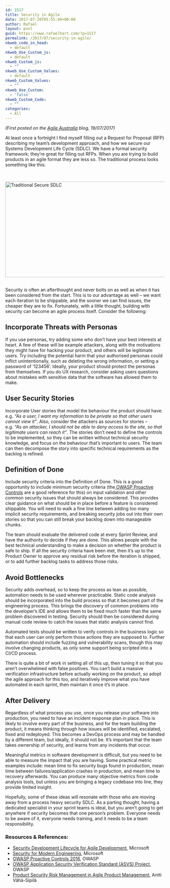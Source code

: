 ```yaml
---
id: 1517
title: Security in Agile
date: 2017-07-20T05:55:49+00:00
author: Rafael
layout: post
guid: https://www.rafaelhart.com/?p=1517
permalink: /2017/07/security-in-agile/
nkweb_code_in_head:
  - default
nkweb_Use_Custom_js:
  - default
nkweb_Custom_js:
  - ""
nkweb_Use_Custom_Values:
  - default
nkweb_Custom_Values:
  - ""
nkweb_Use_Custom:
  - 'false'
nkweb_Custom_Code:
  - ""
categories:
  - All
---
```

<div class="prose">

<em>(First posted on the </em><a href="https://agileaustraliablog.com/2017/07/19/security-in-agile/" target="_blank" rel="nofollow noopener"><em>Agile Australia</em></a><em> blog, 19/07/2017)</em>

At least once a fortnight I find myself filling out a Request for Proposal (RFP) describing my team’s development approach, and how we secure our Systems Development Life Cycle (SDLC). We have a formal security framework; they’re great for filling out RFPs. When you are trying to build products in an agile format they are less so. The traditional process looks something like this:

&nbsp;
<div class="slate-resizable-image-embed slate-image-embed__resize-full-width" data-imgsrc="https://media.licdn.com/mpr/mpr/AAEAAQAAAAAAAA3ZAAAAJDcwODZjN2FmLTYyZTUtNDFkNS1iMWUxLWYwYjdhMmE4ZjNmZA.jpg"><img class="aligncenter wp-image-1519 size-full" src="https://www.rafaelhart.com/wp-content/uploads/2017/07/rafe-hart-blog1.jpg" alt="Traditional Secure SDLC" width="1075" height="302" /></div>
&nbsp;

Security is often an afterthought and never bolts on as well as when it has been considered from the start. This is to our advantage as well – we want each iteration to be shippable, and the sooner we can find issues, the cheaper they are to fix. Fortunately, with a little thought, building with security can become an agile process itself. Consider the following:
<h2>Incorporate Threats with Personas</h2>
If you use personas, try adding some who don’t have your best interests at heart. A few of these will be example attackers, along with the motivations they might have for hacking your product, and others will be legitimate users. Try including the potential harm that your authorised personas could inflict unintentionally, such as deleting the wrong information, or setting a password of ‘123456’. Ideally, your product should protect the personas from themselves. If you do UX research, consider asking users questions about mistakes with sensitive data that the software has allowed them to make.
<h2>User Security Stories</h2>
Incorporate User stories that model the behaviour the product should have: e.g. <em>“As a user, I want my information to be private so that other users cannot view it”</em>. Also, consider the attackers as sources for stories – e.g. <em>“As an attacker, I should not be able to deny access to the site, so that legitimate users can reach it”</em>. The stories don’t need to define the controls to be implemented, so they can be written without technical security knowledge, and focus on the behaviour that’s important to users. The team can then decompose the story into specific technical requirements as the backlog is refined.
<h2>Definition of Done</h2>
Include security criteria into the Definition of Done. This is a good opportunity to include minimum security criteria (the<a href="https://www.owasp.org/index.php/OWASP_Proactive_Controls#tab=OWASP_Proactive_Controls_2016" target="_blank" rel="nofollow noopener"> OWASP Proactive Controls</a> are a good reference for this) on input validation and other common security issues that should always be considered. This provides clear guidance on what should be in place before a feature is considered shippable. You will need to walk a fine line between adding too many implicit security requirements, and breaking security jobs out into their own stories so that you can still break your backlog down into manageable chunks.

The team should evaluate the delivered code at every Sprint Review, and have the authority to decide if they are done. This allows people with the best technical understanding to make a decision on whether the product is safe to ship. If all the security criteria have been met, then it’s up to the Product Owner to approve any residual risk before the iteration is shipped, or to add further backlog tasks to address those risks.
<h2>Avoid Bottlenecks</h2>
Security adds overhead, so to keep the process as lean as possible, automation needs to be used wherever practicable. Static code analysis should be incorporated into the build process so that it becomes part of the engineering process. This brings the discovery of common problems into the developer’s IDE and allows them to be fixed much faster than the same problem discovered in testing. Security should then be considered during manual code review to catch the issues that static analysis cannot find.

Automated tests should be written to verify controls in the business logic so that each user can only perform those actions they are supposed to. Further automation should include fuzzing and vulnerability scans, though this may involve changing products, as only some support being scripted into a CI/CD process.

There is quite a bit of work in setting all of this up, then tuning it so that you aren’t overwhelmed with false positives. You can’t build a massive verification infrastructure before actually working on the product, so adopt the agile approach for this too, and iteratively improve what you have automated in each sprint, then maintain it once it’s in place.
<h2>After Delivery</h2>
Regardless of what process you use, once you release your software into production, you need to have an incident response plan in place. This is likely to involve every part of the business, and for the team building the product, it means thinking through how issues will be identified, escalated, fixed and redeployed. This becomes a DevOps process and may be handled by a different team, but ideally, it should not be. It’s important that the team takes ownership of security, and learns from any incidents that occur.

Meaningful metrics in software development is difficult, but you need to be able to measure the impact that you are having. Some practical metric examples include: mean time to fix security bugs found in production, mean time between failures/application crashes in production, and mean time to recovery afterwards. You can produce many objective metrics from code analysis tools, but unless you are bringing a legacy codebase into line, they provide limited insight.

Hopefully, some of these ideas will resonate with those who are moving away from a process heavy security SDLC. As a parting thought, having a dedicated specialist in your sprint teams is ideal, but you aren’t going to get anywhere if security becomes that one person’s problem. Everyone needs to be aware of it, everyone needs training, and it needs to be a team responsibility.
<h3>Resources &amp; References:</h3>
<ul>
 	<li><a href="https://msdn.microsoft.com/en-us/library/windows/desktop/ee790621.aspx" target="_blank" rel="nofollow noopener">Security Development Lifecycle for Agile Development</a>, Microsoft</li>
 	<li><a href="https://www.microsoft.com/en-us/download/details.aspx?id=54092&amp;WT.mc_id=rss_alldownloads_all" target="_blank" rel="nofollow noopener">Security for Modern Engineering</a>, Microsoft</li>
 	<li><a href="https://www.owasp.org/index.php/OWASP_Proactive_Controls#tab=OWASP_Proactive_Controls_2016" target="_blank" rel="nofollow noopener">OWASP Proactive Controls 2016</a>, OWASP</li>
 	<li><a href="https://www.owasp.org/index.php/Category:OWASP_Application_Security_Verification_Standard_Project" target="_blank" rel="nofollow noopener">OWASP Application Security Verification Standard (ASVS) Project</a>, OWASP</li>
 	<li><a href="https://www.owasp.org/images/c/c6/OWASP_AppSec_Research_2010_Agile_Prod_Sec_Mgmt_by_Vaha-Sipila.pdf" target="_blank" rel="nofollow noopener">Product Security Risk Management in Agile Product Management</a>, Antti Vähä-Sipilä</li>
</ul>
</div>